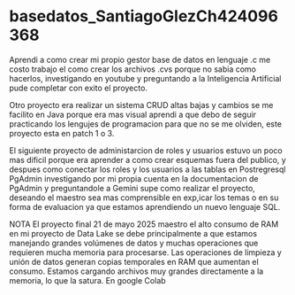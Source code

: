 # basedatos_SantiagoGlezCh424096368

Aprendi a como crear mi propio gestor base de datos en lenguaje .c me costo trabajo el como crear los archivos .cvs porque no sabia como hacerlos, investigando en youtube y preguntando a la Inteligencia Artificial pude completar con exito el proyecto.

Otro proyecto era realizar un sistema CRUD altas bajas y cambios se me facilito en Java porque era mas visual aprendi a que debo de seguir practicando los lengujes de programacion para que no se me olviden, este proyecto esta en patch 1 o 3.


El siguiente proyecto de administarcion de roles y usuarios estuvo un poco mas dificil porque era aprender a como crear esquemas fuera del publico, y despues como conectar los roles y los usuarios a las tablas en Postregresql PgAdmin investigando por mi propia cuenta en la documentacion de PgAdmin y preguntandole a Gemini supe como realizar el proyecto, deseando el maestro sea mas comprensible en exp,icar los temas o en su forma de evaluacion ya que estamos aprendiendo un nuevo lenguaje SQL.

 NOTA El proyecto final 21 de mayo 2025  maestro el alto consumo de RAM en mi proyecto de Data Lake se debe principalmente a que estamos manejando grandes volúmenes de datos y muchas operaciones que requieren mucha memoria para procesarse.   Las operaciones de limpieza y unión de datos generan copias temporales en RAM que aumentan el consumo. Estamos cargando archivos muy grandes directamente a la memoria, lo que la satura. En google Colab   
